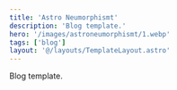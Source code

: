 ```yaml
---
title: 'Astro Neumorphismt'
description: 'Blog template.'
hero: '/images/astroneumorphismt/1.webp'
tags: ['blog']
layout: '@/layouts/TemplateLayout.astro'
---
```


Blog template.
